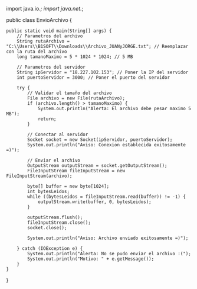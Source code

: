 import java.io.*;
import java.net.*;

public class EnvioArchivo {

    public static void main(String[] args) {
        // Parametros del archivo
        String rutaArchivo = "C:\\Users\\B1SOFT\\Downloads\\Archivo_JUANyJORGE.txt"; // Reemplazar con la ruta del archivo
        long tamanoMaximo = 5 * 1024 * 1024; // 5 MB

        // Parametros del servidor
        String ipServidor = "18.227.102.153"; // Poner la IP del servidor
        int puertoServidor = 3000; // Poner el puerto del servidor

        try {
            // Validar el tamaño del archivo
            File archivo = new File(rutaArchivo);
            if (archivo.length() > tamanoMaximo) {
                System.out.println("Alerta: El archivo debe pesar maximo 5 MB");
                return;
            }

            // Conectar al servidor
            Socket socket = new Socket(ipServidor, puertoServidor);
            System.out.println("Aviso: Conexion establecida exitosamente =)");

            // Enviar el archivo
            OutputStream outputStream = socket.getOutputStream();
            FileInputStream fileInputStream = new FileInputStream(archivo);

            byte[] buffer = new byte[1024];
            int bytesLeidos;
            while ((bytesLeidos = fileInputStream.read(buffer)) != -1) {
                outputStream.write(buffer, 0, bytesLeidos);
            }

            outputStream.flush();
            fileInputStream.close();
            socket.close();

            System.out.println("Aviso: Archivo enviado exitosamente =)");

        } catch (IOException e) {
            System.out.println("Alerta: No se pudo enviar el archivo :(");
            System.out.println("Motivo: " + e.getMessage());
        }
    }
}
